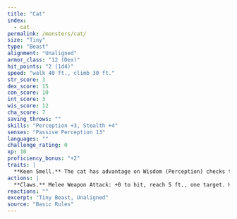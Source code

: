 ```yaml
---
title: "Cat"
index:
  - cat
permalink: /monsters/cat/
size: "Tiny"
type: "Beast"
alignment: "Unaligned"
armor_class: "12 (Dex)"
hit_points: "2 (1d4)"
speed: "walk 40 ft., climb 30 ft."
str_score: 3
dex_score: 15
con_score: 10
int_score: 3
wis_score: 12
cha_score: 7
saving_throws: ""
skills: "Perception +3, Stealth +4"
senses: "Passive Perception 13"
languages: ""
challenge_rating: 0
xp: 10
proficiency_bonus: "+2"
traits: |
  **Keen Smell.** The cat has advantage on Wisdom (Perception) checks that rely on smell.
actions: |
  **Claws.** Melee Weapon Attack: +0 to hit, reach 5 ft., one target. Hit: 1 slashing damage.
reactions: ""
excerpt: "Tiny Beast, Unaligned"
source: "Basic Rules"
---
```

